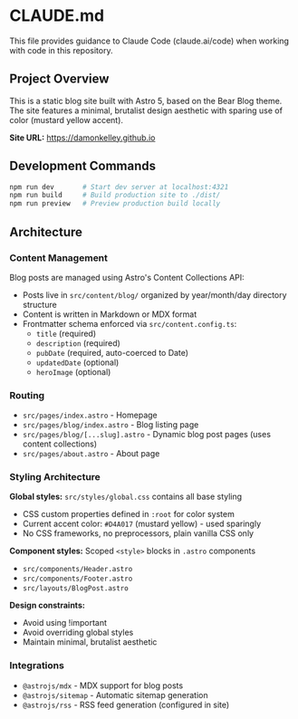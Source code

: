 # CLAUDE.md

This file provides guidance to Claude Code (claude.ai/code) when working with code in this repository.

## Project Overview

This is a static blog site built with Astro 5, based on the Bear Blog theme. The site features a minimal, brutalist design aesthetic with sparing use of color (mustard yellow accent).

**Site URL:** https://damonkelley.github.io

## Development Commands

```bash
npm run dev       # Start dev server at localhost:4321
npm run build     # Build production site to ./dist/
npm run preview   # Preview production build locally
```

## Architecture

### Content Management

Blog posts are managed using Astro's Content Collections API:
- Posts live in `src/content/blog/` organized by year/month/day directory structure
- Content is written in Markdown or MDX format
- Frontmatter schema enforced via `src/content.config.ts`:
  - `title` (required)
  - `description` (required)
  - `pubDate` (required, auto-coerced to Date)
  - `updatedDate` (optional)
  - `heroImage` (optional)

### Routing

- `src/pages/index.astro` - Homepage
- `src/pages/blog/index.astro` - Blog listing page
- `src/pages/blog/[...slug].astro` - Dynamic blog post pages (uses content collections)
- `src/pages/about.astro` - About page

### Styling Architecture

**Global styles:** `src/styles/global.css` contains all base styling
- CSS custom properties defined in `:root` for color system
- Current accent color: `#D4A017` (mustard yellow) - used sparingly
- No CSS frameworks, no preprocessors, plain vanilla CSS only

**Component styles:** Scoped `<style>` blocks in `.astro` components
- `src/components/Header.astro`
- `src/components/Footer.astro`
- `src/layouts/BlogPost.astro`

**Design constraints:**
- Avoid using !important
- Avoid overriding global styles
- Maintain minimal, brutalist aesthetic

### Integrations

- `@astrojs/mdx` - MDX support for blog posts
- `@astrojs/sitemap` - Automatic sitemap generation
- `@astrojs/rss` - RSS feed generation (configured in site)